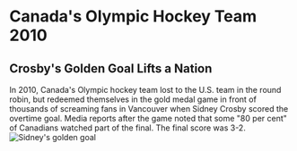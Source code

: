 # Canada's Olympic Hockey Team 2010
## Crosby's Golden Goal Lifts a Nation

In 2010, Canada's Olympic hockey team lost to the U.S. team in the round robin, but redeemed themselves in the gold medal game in front of thousands of screaming fans in Vancouver when Sidney Crosby scored the overtime goal. Media reports after the game noted that some "80 per cent" of Canadians watched part of the final. The final score was 3-2.
![Sidney's golden goal](https://d3d0lqu00lnqvz.cloudfront.net/media/media/4e385b06-4a02-45df-98d7-1cbd5bbe8d8e.jpg)
